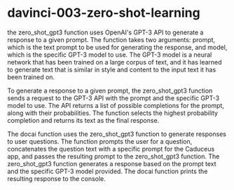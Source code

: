 # davinci-003-zero-shot-learning
the zero_shot_gpt3 function uses OpenAI's GPT-3 API to generate a response to a given prompt. 
The function takes two arguments: prompt, which is the text prompt to be used for generating the response, and model, which is the specific GPT-3 model 
to use. The GPT-3 model is a neural network that has been trained on a large corpus of text, and it has learned to generate text that is similar in style
and content to the input text it has been trained on.

To generate a response to a given prompt, the zero_shot_gpt3 function sends a request to the GPT-3 API with the prompt and the specific GPT-3 model to 
use. The API returns a list of possible completions for the prompt, along with their probabilities. 
The function selects the highest probability completion and returns its text as the final response.

The docai function uses the zero_shot_gpt3 function to generate responses to user questions. The function prompts the user for a question, concatenates 
the question text with a specific prompt for the Caduceus app, and passes the resulting prompt to the zero_shot_gpt3 function. The zero_shot_gpt3 function
generates a response based on the prompt text and the specific GPT-3 model provided. The docai function prints the resulting response to the console.
